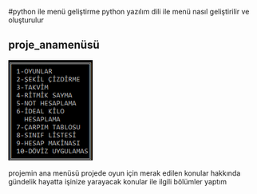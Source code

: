 #python ile menü geliştirme
python yazılım dili ile menü nasıl geliştirilir ve oluşturulur
<h2>proje_anamenüsü</h2>
<img src="Resim/Anamenu.PNG" alt="Örnek Anamenu.PNG"/>
<p>projemin ana menüsü  projede oyun için merak edilen konular hakkında gündelik hayatta işinize yarayacak konular ile ilgili bölümler yaptım </p>

